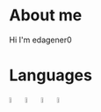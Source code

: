 <div class="about-me">
    <h1>About me</h1>
    <p>Hi I'm edagener0<p>
</div>

<div class="Tools">
    <h1>Languages</h1>
    <div class="Tools_links" align=left>
        <img src="https://cdn.jsdelivr.net/gh/devicons/devicon@latest/icons/python/python-original.svg" alt="Python Logo" width=5%>
        <img src="https://cdn.jsdelivr.net/gh/devicons/devicon@latest/icons/c/c-original.svg" alt="C Logo" width=5%/>
        <img src="https://cdn.jsdelivr.net/gh/devicons/devicon@latest/icons/processing/processing-original.svg" alt="Processing Logo" width=5% />
        <img src="https://cdn.jsdelivr.net/gh/devicons/devicon@latest/devicon.min.css" alt="Java Logo" width=5%>
    </div>
</div>
